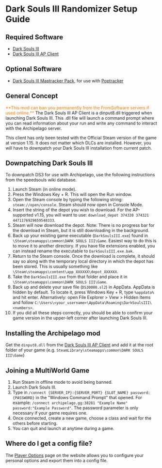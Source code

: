 # Dark Souls III Randomizer Setup Guide

## Required Software

- [Dark Souls III](https://store.steampowered.com/app/374320/DARK_SOULS_III/)
- [Dark Souls III AP Client](https://github.com/Marechal-L/Dark-Souls-III-Archipelago-client/releases)

## Optional Software

- [Dark Souls III Maptracker Pack](https://github.com/Br00ty/DS3_AP_Maptracker/releases/latest), for use with [Poptracker](https://github.com/black-sliver/PopTracker/releases)

## General Concept

<span style="color:#ff7800">
**This mod can ban you permanently from the FromSoftware servers if used online.** 
</span>
The Dark Souls III AP Client is a dinput8.dll triggered when launching Dark Souls III. This .dll file will launch a command 
prompt where you can read information about your run and write any command to interact with the Archipelago server.

This client has only been tested with the Official Steam version of the game at version 1.15. It does not matter which DLCs are installed. However, you will have to downpatch your Dark Souls III installation from current patch.

## Downpatching Dark Souls III

To downpatch DS3 for use with Archipelago, use the following instructions from the speedsouls wiki database. 

1. Launch Steam (in online mode).
2. Press the Windows Key + R. This will open the Run window.
3. Open the Steam console by typing the following string: `steam://open/console`. Steam should now open in Console Mode.
4. Insert the string of the depot you wish to download. For the AP-supported v1.15, you will want to use: `download_depot 374320 374321 4471176929659548333`.
5. Steam will now download the depot. Note: There is no progress bar for the download in Steam, but it is still downloading in the background.
6. Back up your existing game executable (`DarkSoulsIII.exe`) found in `\Steam\steamapps\common\DARK SOULS III\Game`. Easiest way to do this is to move it to another directory. If you have file extensions enabled, you can instead rename the executable to `DarkSoulsIII.exe.bak`.
7. Return to the Steam console. Once the download is complete, it should say so along with the temporary local directory in which the depot has been stored. This is usually something like `\Steam\steamapps\content\app_XXXXXX\depot_XXXXXX`.
8. Take the `DarkSoulsIII.exe` from that folder and place it in `\Steam\steamapps\common\DARK SOULS III\Game`.
9. Back up and delete your save file (`DS30000.sl2`) in AppData. AppData is hidden by default. To locate it, press Windows Key + R, type `%appdata%` and hit enter. Alternatively: open File Explorer > View > Hidden Items and follow `C:\Users\<your_username>\AppData\Roaming\DarkSoulsIII\<numbers>`.
10. If you did all these steps correctly, you should be able to confirm your game version in the upper-left corner after launching Dark Souls III.


## Installing the Archipelago mod

Get the `dinput8.dll` from the [Dark Souls III AP Client](https://github.com/Marechal-L/Dark-Souls-III-Archipelago-client/releases) and 
add it at the root folder of your game (e.g. `SteamLibrary\steamapps\common\DARK SOULS III\Game`)

## Joining a MultiWorld Game

1. Run Steam in offline mode to avoid being banned.
2. Launch Dark Souls III.
3. Type in `/connect {SERVER_IP}:{SERVER_PORT} {SLOT_NAME} password:{PASSWORD}` in the "Windows Command Prompt" that opened. For example: `/connect archipelago.gg:38281 "Example Name" password:"Example Password"`. The password parameter is only necessary if your game requires one.
4. Once connected, create a new game, choose a class and wait for the others before starting.
5. You can quit and launch at anytime during a game.

## Where do I get a config file?

The [Player Options](/games/Dark%20Souls%20III/player-options) page on the website allows you to
configure your personal options and export them into a config file.
